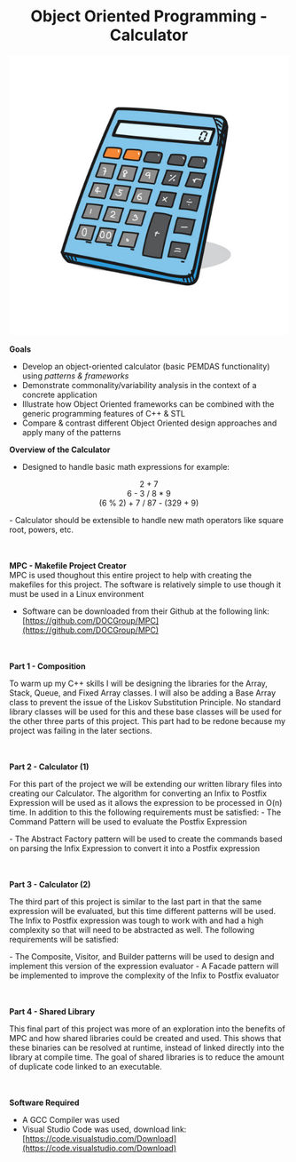 <h1 align="center">Object Oriented Programming - Calculator</h1>

<p align="center">
  <img src=/calc.jpeg>
</p>

**Goals**
- Develop an object-oriented calculator (basic PEMDAS functionality) using _patterns & frameworks_
- Demonstrate commonality/variability analysis in the context of a concrete application
- Illustrate how Object Oriented frameworks can be combined with the generic programming features of C++ & STL
- Compare & contrast different Object Oriented design approaches and apply many of the patterns

**Overview of the Calculator**
- Designed to handle basic math expressions for example:
<p align="center">
  2 + 7
  <br>6 - 3 / 8 * 9
  <br>(6 % 2) + 7 / 87 - (329 + 9)
  </br>
</p>
- Calculator should be extensible to handle new math operators like square root, powers, etc.
  

<br></br>
**MPC - Makefile Project Creator**
<br>MPC is used thoughout this entire project to help with creating the makefiles for this project. The software is relatively simple to use though it must be used in a Linux environment
- Software can be downloaded from their Github at the following link: [https://github.com/DOCGroup/MPC](https://github.com/DOCGroup/MPC)

<br></br>
**Part 1 - Composition**
<p>To warm up my C++ skills I will be designing the libraries for the Array, Stack, Queue, and Fixed Array classes. I will also be adding a Base Array class to prevent the issue of the Liskov Substitution Principle. No standard library classes will be used for this and these base classes will be used for the other three parts of this project. This part had to be redone because my project was failing in the later sections.</p>

<br></br>
**Part 2 - Calculator (1)**
<p>For this part of the project we will be extending our written library files into creating our Calculator. The algorithm for converting an Infix to Postfix Expression will be used as it allows the expression to be processed in O(n) time. In addition to this the following requirements must be satisfied:
- The Command Pattern will be used to evaluate the Postfix Expression</p>
- The Abstract Factory pattern will be used to create the commands based on parsing the Infix Expression to convert it into a Postfix expression

<br></br>
**Part 3 - Calculator (2)**
<p>The third part of this project is similar to the last part in that the same expression will be evaluated, but this time different patterns will be used. The Infix to Postfix expression was tough to work with and had a high complexity so that will need to be abstracted as well. The following requirements will be satisfied:</p>
- The Composite, Visitor, and Builder patterns will be used to design and implement this version of the expression evaluator
- A Facade pattern will be implemented to improve the complexity of the Infix to Postfix evaluator

<br></br>
**Part 4 - Shared Library**
<p>This final part of this project was more of an exploration into the benefits of MPC and how shared libraries could be created and used. This shows that these binaries can be resolved at runtime, instead of linked directly into the library at compile time. The goal of shared libraries is to reduce the amount of duplicate code linked to an executable.</p>

<br></br>
**Software Required**
- A GCC Compiler was used
- Visual Studio Code was used, download link: [https://code.visualstudio.com/Download](https://code.visualstudio.com/Download)
